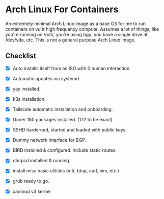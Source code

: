 # Arch Linux For Containers

An extremely minimal Arch Linux image as a base OS for me to run containers on vultr high frequency compute. Assumes a lot of things, like you're running on Vultr, you're using bgp, you have a single drive at /dev/vda, etc. This is not a general purpose Arch Linux image. 

## Checklist
- [x] Auto installs itself from an ISO with 0 human interaction.
- [x] Automatic updates via systemd.
- [x] yay installed.
- [x] k3s installation.
- [x] Tailscale automatic installation and onboarding.
- [x] Under 180 packages installed. (172 to be exact)
- [x] SSHD harderned, started and loaded with public keys.
- [x] Dummy network interface for BGP.
- [x] BIRD installed & configured. Include static routes.
- [x] dhcpcd installed & running.
- [x] install misc basic utilities (mtr, btop, curl, vim, etc.)
- [x] grub ready to go.
- [x] xanmod v3 kernel

